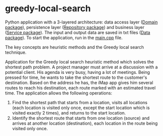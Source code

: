 # greedy-local-search
Python application with a 3-layered architecture: data access layer ([Domain package](https://github.com/Iri25/ai-greedy-Iri25/tree/master/Domain)), persistence layer ([Repository package](https://github.com/Iri25/ai-greedy-Iri25/tree/master/Repository)) and business layer ([Service package](https://github.com/Iri25/ai-greedy-Iri25/tree/master/Service)). The input and output data are saved in txt files ([Data package](https://github.com/Iri25/ai-greedy-Iri25/tree/master/Data)). To start the application, run in the [main.cpp](https://github.com/Iri25/ai-greedy-Iri25/blob/master/main.py) file.

The key concepts are heuristic methods and the Greedy local search technique.

Application for the Greedy local search heuristic method which solves the shortest path problem. A project manager must arrive at a discussion with a potential client. His agenda is very busy, having a lot of meetings. Being pressed for time, he wants to take the shortest route to the customer's destination. Based on the address he has, the iMap app gives him several routes to reach his destination, each route marked with an estimated travel time. The application allows the following operations:
1. Find the shortest path that starts from a location, visits all locations (each location is visited only once, except the start location which is visited exactly 2 times), and returns to the start location.
2. Identify the shortest route that starts from one location (source) and arrives at another location (destination), each location in the route being visited only once.
